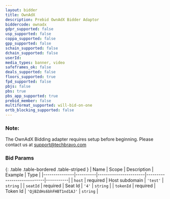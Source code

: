 ```yaml
---
layout: bidder
title: OwnAdX
description: Prebid OwnAdX Bidder Adaptor
biddercode: ownadx
gdpr_supported: false
usp_supported: false
coppa_supported: false
gpp_supported: false
schain_supported: false
dchain_supported: false
userId:
media_types: banner, video
safeframes_ok: false
deals_supported: false
floors_supported: true
fpd_supported: false
pbjs: false
pbs: true
pbs_app_supported: true
prebid_member: false
multiformat_supported: will-bid-on-one
ortb_blocking_supported: false
---
```


### Note:

The OwnAdX Bidding adapter requires setup before beginning. Please contact us at support@techbravo.com

### Bid Params

{: .table .table-bordered .table-striped }
| Name          | Scope    | Description           | Example                    | Type      |
|---------------|----------|-----------------------|----------------------------|-----------|
| `host`        | required | Host subdomain        | `'test'`                   | `string`  |
| `seatId`      | required | Seat Id               | `'4'`                      | `string`  |
| `tokenId`     | required | Token Id              | `'QjBZdHs6bhFHBT1nd1AJ'`   | `string`  |

